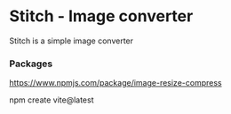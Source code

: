 # Stitch - Image converter

Stitch is a simple image converter

### Packages

https://www.npmjs.com/package/image-resize-compress

npm create vite@latest
